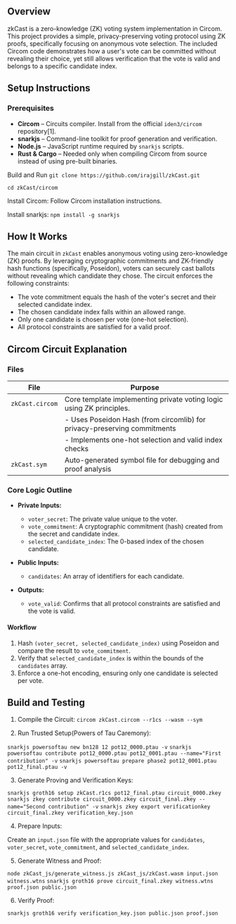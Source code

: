 ## Overview 
zkCast is a zero-knowledge (ZK) voting system implementation in Circom. This project provides a simple, privacy-preserving voting protocol using ZK proofs, specifically focusing on anonymous vote selection. The included Circom code demonstrates how a user's vote can be committed without revealing their choice, yet still allows verification that the vote is valid and belongs to a specific candidate index.


## Setup Instructions

### Prerequisites
- **Circom** – Circuits compiler. Install from the official `iden3/circom` repository[1].
- **snarkjs** – Command-line toolkit for proof generation and verification.
- **Node.js** – JavaScript runtime required by `snarkjs` scripts.
- **Rust & Cargo** – Needed only when compiling Circom from source instead of using pre-built binaries.

Build and Run
`git clone https://github.com/irajgill/zkCast.git`

`cd zkCast/circom`

Install Circom: Follow Circom installation instructions.

Install snarkjs:
`npm install -g snarkjs`

## How It Works

The main circuit in `zkCast` enables anonymous voting using zero-knowledge (ZK) proofs. By leveraging cryptographic commitments and ZK-friendly hash functions (specifically, Poseidon), voters can securely cast ballots without revealing which candidate they chose. The circuit enforces the following constraints:
- The vote commitment equals the hash of the voter's secret and their selected candidate index.
- The chosen candidate index falls within an allowed range.
- Only one candidate is chosen per vote (one-hot selection).
- All protocol constraints are satisfied for a valid proof.

## Circom Circuit Explanation

### Files

| File               | Purpose                                                                 |
|--------------------|-------------------------------------------------------------------------|
| `zkCast.circom`    | Core template implementing private voting logic using ZK principles.     |
|                    | - Uses Poseidon Hash (from circomlib) for privacy-preserving commitments|
|                    | - Implements one-hot selection and valid index checks                   |
| `zkCast.sym`       | Auto-generated symbol file for debugging and proof analysis              |

### Core Logic Outline

- **Private Inputs:**
  - `voter_secret`: The private value unique to the voter.
  - `vote_commitment`: A cryptographic commitment (hash) created from the secret and candidate index.
  - `selected_candidate_index`: The 0-based index of the chosen candidate.

- **Public Inputs:**
  - `candidates`: An array of identifiers for each candidate.

- **Outputs:**
  - `vote_valid`: Confirms that all protocol constraints are satisfied and the vote is valid.

#### Workflow

1. Hash `(voter_secret, selected_candidate_index)` using Poseidon and compare the result to `vote_commitment`.
2. Verify that `selected_candidate_index` is within the bounds of the `candidates` array.
3. Enforce a one-hot encoding, ensuring only one candidate is selected per vote.

## Build and Testing

1. Compile the Circuit: `circom zkCast.circom --r1cs --wasm --sym`

2. Run Trusted Setup(Powers of Tau Caremony):

`snarkjs powersoftau new bn128 12 pot12_0000.ptau -v`
`snarkjs powersoftau contribute pot12_0000.ptau pot12_0001.ptau --name="First contribution" -v`
`snarkjs powersoftau prepare phase2 pot12_0001.ptau pot12_final.ptau -v`

3. Generate Proving and Verification Keys:

`snarkjs groth16 setup zkCast.r1cs pot12_final.ptau circuit_0000.zkey`
`snarkjs zkey contribute circuit_0000.zkey circuit_final.zkey --name="Second contribution" -v`
`snarkjs zkey export verificationkey circuit_final.zkey verification_key.json`

4. Prepare Inputs:

Create an `input.json` file with the appropriate values for `candidates`, `voter_secret`, `vote_commitment`, and `selected_candidate_index`.

5. Generate Witness and Proof:

`node zkCast_js/generate_witness.js zkCast_js/zkCast.wasm input.json witness.wtns`
`snarkjs groth16 prove circuit_final.zkey witness.wtns proof.json public.json`

6. Verify Proof:

`snarkjs groth16 verify verification_key.json public.json proof.json`






